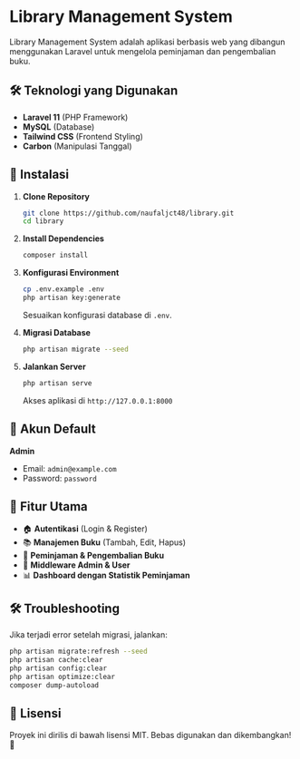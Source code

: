 # Library Management System

Library Management System adalah aplikasi berbasis web yang dibangun menggunakan Laravel untuk mengelola peminjaman dan pengembalian buku.

## 🛠️ Teknologi yang Digunakan

-   **Laravel 11** (PHP Framework)
-   **MySQL** (Database)
-   **Tailwind CSS** (Frontend Styling)
-   **Carbon** (Manipulasi Tanggal)

## 🚀 Instalasi

1. **Clone Repository**
    ```sh
    git clone https://github.com/naufaljct48/library.git
    cd library
    ```
2. **Install Dependencies**
    ```sh
    composer install
    ```
3. **Konfigurasi Environment**

    ```sh
    cp .env.example .env
    php artisan key:generate
    ```

    Sesuaikan konfigurasi database di `.env`.

4. **Migrasi Database**

    ```sh
    php artisan migrate --seed
    ```

5. **Jalankan Server**
    ```sh
    php artisan serve
    ```
    Akses aplikasi di `http://127.0.0.1:8000`

## 🔑 Akun Default

**Admin**

-   Email: `admin@example.com`
-   Password: `password`

## 📌 Fitur Utama

-   🏠 **Autentikasi** (Login & Register)
-   📚 **Manajemen Buku** (Tambah, Edit, Hapus)
-   🔄 **Peminjaman & Pengembalian Buku**
-   🛑 **Middleware Admin & User**
-   📊 **Dashboard dengan Statistik Peminjaman**

## 🛠️ Troubleshooting

Jika terjadi error setelah migrasi, jalankan:

```sh
php artisan migrate:refresh --seed
php artisan cache:clear
php artisan config:clear
php artisan optimize:clear
composer dump-autoload
```

## 📜 Lisensi

Proyek ini dirilis di bawah lisensi MIT. Bebas digunakan dan dikembangkan! 🎉
